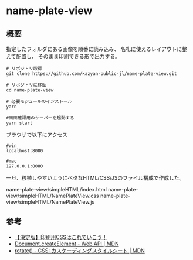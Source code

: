 # name-plate-view

## 概要

指定したフォルダにある画像を順番に読み込み、
名札に使えるレイアウトに整えて配置し、
そのまま印刷できる形で出力する。

```
# リポジトリ取得
git clone https://github.com/kazyan-public-jl/name-plate-view.git

# リポジトリに移動
cd name-plate-view

# 必要モジュールのインストール
yarn

#画面確認用のサーバーを起動する
yarn start
```

ブラウザで以下にアクセス
```
#win
localhost:8080

#mac
127.0.0.1:8080
```

一旦、移植しやすいようにベタなHTML/CSS/JSのファイル構成で作成した。

name-plate-view/simpleHTML/index.html
name-plate-view/simpleHTML/NamePlateView.css
name-plate-view/simpleHTML/NamePlateView.js

## 参考

- [【決定版】印刷用CSSはこれでいこう！](https://m-pixellabo.com/blog/%E3%80%90%E6%B1%BA%E5%AE%9A%E7%89%88%E3%80%91%E5%8D%B0%E5%88%B7%E7%94%A8css%E3%81%AF%E3%81%93%E3%82%8C%E3%81%A7%E3%81%84%E3%81%93%E3%81%86%EF%BC%81/)
- [Document.createElement - Web API | MDN](https://goo.gl/ce0bKK)
- [rotate() - CSS: カスケーディングスタイルシート | MDN](https://developer.mozilla.org/ja/docs/Web/CSS/transform-function/rotate)